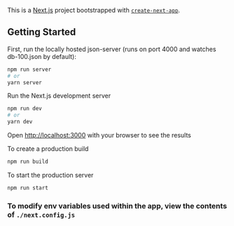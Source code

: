 This is a [Next.js](https://nextjs.org/) project bootstrapped with [`create-next-app`](https://github.com/vercel/next.js/tree/canary/packages/create-next-app).

## Getting Started

First, run the locally hosted json-server (runs on port 4000 and watches db-100.json by default):

```bash
npm run server
# or
yarn server
```

Run the Next.js development server

```bash
npm run dev
# or
yarn dev
```

Open [http://localhost:3000](http://localhost:3000) with your browser to see the results

To create a production build

```bash
npm run build
```

To start the production server

```bash
npm run start
```

### To modify env variables used within the app, view the contents of `./next.config.js`
